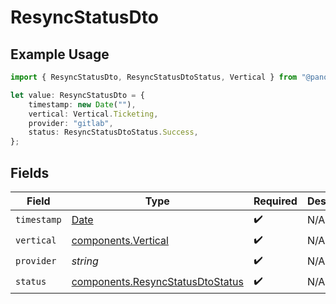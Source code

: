 # ResyncStatusDto

## Example Usage

```typescript
import { ResyncStatusDto, ResyncStatusDtoStatus, Vertical } from "@panora/sdk/models/components";

let value: ResyncStatusDto = {
    timestamp: new Date(""),
    vertical: Vertical.Ticketing,
    provider: "gitlab",
    status: ResyncStatusDtoStatus.Success,
};
```

## Fields

| Field                                                                                         | Type                                                                                          | Required                                                                                      | Description                                                                                   | Example                                                                                       |
| --------------------------------------------------------------------------------------------- | --------------------------------------------------------------------------------------------- | --------------------------------------------------------------------------------------------- | --------------------------------------------------------------------------------------------- | --------------------------------------------------------------------------------------------- |
| `timestamp`                                                                                   | [Date](https://developer.mozilla.org/en-US/docs/Web/JavaScript/Reference/Global_Objects/Date) | :heavy_check_mark:                                                                            | N/A                                                                                           |                                                                                               |
| `vertical`                                                                                    | [components.Vertical](../../models/components/vertical.md)                                    | :heavy_check_mark:                                                                            | N/A                                                                                           | ticketing                                                                                     |
| `provider`                                                                                    | *string*                                                                                      | :heavy_check_mark:                                                                            | N/A                                                                                           | gitlab                                                                                        |
| `status`                                                                                      | [components.ResyncStatusDtoStatus](../../models/components/resyncstatusdtostatus.md)          | :heavy_check_mark:                                                                            | N/A                                                                                           | success                                                                                       |